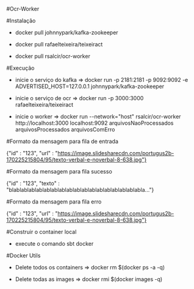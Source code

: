 #Ocr-Worker

#Instalação

* docker pull johnnypark/kafka-zookeeper

* docker pull rafaelteixeira/teixeiract

* docker pull rsalcir/ocr-worker
 
#Execução

* inicie o serviço do kafka
 => docker run -p 2181:2181 -p 9092:9092 -e ADVERTISED_HOST=127.0.0.1 johnnypark/kafka-zookeeper
 
* inicie o serviço de ocr
 => docker run -p 3000:3000 rafaelteixeira/teixeiract
 
* inicie o worker
 => docker run --network="host" rsalcir/ocr-worker http://localhost:3000 localhost:9092 arquivosNaoProcessados arquivosProcessados arquivosComErro
 
#Formato da mensagem para fila de entrada
 
{"id" : "123", "url" : "https://image.slidesharecdn.com/portugus2b-170225215804/95/texto-verbal-e-noverbal-8-638.jpg"}

#Formato da mensagem para fila sucesso

{"id" : "123", "texto" : "blablablablablablablablablablablablablablablablablabla..."}

#Formato da mensagem para fila erro

{"id" : "123", "url" : "https://image.slidesharecdn.com/portugus2b-170225215804/95/texto-verbal-e-noverbal-8-638.jpg"}
  
#Construir o container local

* execute o comando sbt docker

#Docker Utils

* Delete todos os containers
 => docker rm $(docker ps -a -q)

* Delete todas as images
 => docker rmi $(docker images -q)